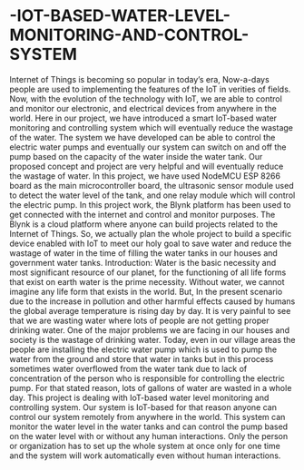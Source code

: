 # -IOT-BASED-WATER-LEVEL-MONITORING-AND-CONTROL-SYSTEM
Internet of Things is becoming so popular in today’s era, Now-a-days people are used to implementing the features of the IoT in verities of fields. Now, with the evolution of the technology with IoT, we are able to control and monitor our electronic, and electrical devices from anywhere in the world. Here in our project, we have introduced a smart IoT-based water monitoring and controlling system which will eventually reduce the wastage of the water. The system we have developed can be able to control the electric water pumps and eventually our system can switch on and off the pump based on the capacity of the water inside the water tank. Our proposed concept and project are very helpful and will eventually reduce the wastage of water. In this project, we have used NodeMCU ESP 8266 board as the main microcontroller board, the ultrasonic sensor module used to detect the water level of the tank, and one relay module which will control the electric pump. In this project work, the Blynk platform has been used to get connected with the internet and control and monitor purposes. The Blynk is a cloud platform where anyone can build projects related to the Internet of Things. So, we actually plan the whole project to build a specific device enabled with IoT to meet our holy goal to save water and reduce the wastage of water in the time of filling the water tanks in our houses and government water tanks. Introduction: Water is the basic necessity and most significant resource of our planet, for the functioning of all life forms that exist on earth water is the prime necessity. Without water, we cannot imagine any life form that exists in the world. But, In the present scenario due to the increase in pollution and other harmful effects caused by humans the global average temperature is rising day by day. It is very painful to see that we are wasting water where lots of people are not getting proper drinking water. One of the major problems we are facing in our houses and society is the wastage of drinking water. Today, even in our village areas the people are installing the electric water pump which is used to pump the water from the ground and store that water in tanks but in this process sometimes water overflowed from the water tank due to lack of concentration of the person who is responsible for controlling the electric pump. For that stated reason, lots of gallons of water are wasted in a whole day. This project is dealing with IoT-based water level monitoring and controlling system. Our system is IoT-based for that reason anyone can control our system remotely from anywhere in the world. This system can monitor the water level in the water tanks and can control the pump based on the water level with or without any human interactions. Only the person or organization has to set up the whole system at once only for one time and the system will work automatically even without human interactions.

